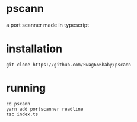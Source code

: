 # pscann
a port scanner made in typescript 

# installation 
```
git clone https://github.com/Swag666baby/pscann
```

# running 
```
cd pscann
yarn add portscanner readline 
tsc index.ts
```
